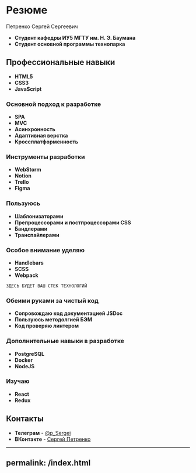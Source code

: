 # Резюме 
Петренко Сергей Сергеевич
* **Студент кафедры ИУ5 МГТУ им. Н. Э. Баумана** 
* **Студент основной программы технопарка** 

## Профессиональные навыки
* **HTML5** 
* **CSS3** 
* **JavaScript** 

### Основной подход к разработке 
* **SPA** 
* **MVC** 
* **Асинхронность** 
* **Адаптивная верстка** 
* **Кроссплатформенность**

### Инструменты разработки
* **WebStorm** 
* **Notion**
* **Trello** 
* **Figma**  
 
### Пользуюсь
* **Шаблонизаторами** 
* **Препроцессорами и постпроцессорами CSS** 
* **Бандлерами** 
* **Транспайлерами** 

### Особое внимание уделяю
* **Handlebars** 
* **SCSS** 
* **Webpack** 
```
ЗДЕСЬ БУДЕТ ВАШ СТЕК ТЕХНОЛОГИЙ
```

### Обеими руками за чистый код
* **Сопровождаю код документацией JSDoc** 
* **Пользуюсь методолгией БЭМ** 
* **Код проверяю линтером** 

### Дополнительные навыки в разработке
* **PostgreSQL** 
* **Docker** 
* **NodeJS** 

### Изучаю
* **React** 
* **Redux** 

## Контакты
* **Телеграм** - [@p_Sergei](https://t.me/p_Sergei)
* **ВКонтакте** - [Сергей Петренко](https://vk.com/sergeiptrnk)

---
permalink: /index.html
---





